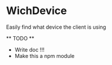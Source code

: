 # WichDevice
Easily find what device the client is using

** TODO **
* Write doc !!!
* Make this a npm module